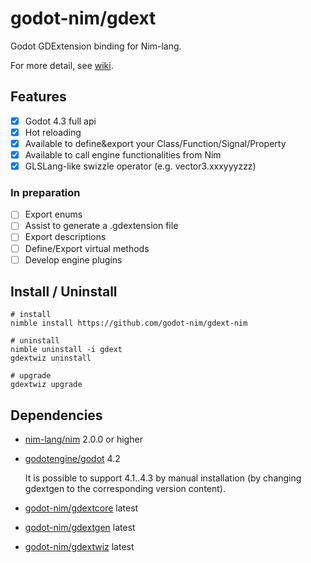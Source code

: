 # godot-nim/gdext

Godot GDExtension binding for Nim-lang.

For more detail, see [wiki](https://github.com/godot-nim/docs/wiki).

## Features

- [x] Godot 4.3 full api
- [x] Hot reloading
- [x] Available to define&export your Class/Function/Signal/Property
- [x] Available to call engine functionalities from Nim
- [x] GLSLang-like swizzle operator (e.g. vector3.xxxyyyzzz)

### In preparation

- [ ] Export enums
- [ ] Assist to generate a .gdextension file
- [ ] Export descriptions
- [ ] Define/Export virtual methods
- [ ] Develop engine plugins

## Install / Uninstall

```
# install
nimble install https://github.com/godot-nim/gdext-nim

# uninstall
nimble uninstall -i gdext
gdextwiz uninstall

# upgrade
gdextwiz upgrade
```

## Dependencies

* [nim-lang/nim](https://github.com/nim-lang/nim) 2.0.0 or higher
* [godotengine/godot](https://github.com/godotengine/godot) 4.2
 
  It is possible to support 4.1..4.3 by manual installation (by changing gdextgen to the corresponding version content).
* [godot-nim/gdextcore](https://github.com/godot-nim/gdextcore) latest
* [godot-nim/gdextgen](https://github.com/godot-nim/gdextgen) latest
* [godot-nim/gdextwiz](https://github.com/godot-nim/gdextwiz) latest
